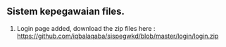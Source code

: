 ## Sistem kepegawaian files.

1. Login page added, download the zip files here : https://github.com/iqbalaqaba/sispegwkd/blob/master/login/login.zip

